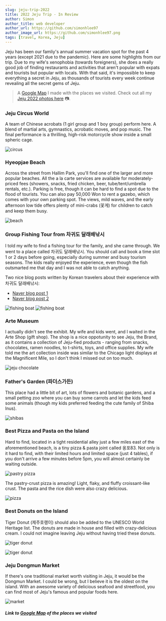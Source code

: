 ```yaml
---
slug: jeju-trip-2022
title: 2022 Jeju Trip - In Review
author: Simon
author_title: web developer
author_url: https://github.com/simonhlee97
author_image_url: https://github.com/simonhlee97.png
tags: [travel, Korea, Jeju]
---
```


Jeju has been our famliy's annual summer vacation spot for the past 4 years (except 2021 due to the pandemic). Here are some highlights from our trip. Due to my wife's xenophobia (towards foreigners), she does a really good job of finding restaurants and activities that aren't popular with expats and tourists but popular with locals. With that said, it's impossible to keep everything a secret in Jeju, as thousands of tourists every week continue revealing all the secret gems of Jeju.

<!--truncate-->

> A [Google Map](https://www.google.com/maps/d/edit?mid=1quWKvD505ICkpQpMPLJik70xp8UTinQ&usp=sharing) I made with the places we visited. Check out all my [Jeju 2022 photos here](/docs/photography/jeju-2022-image-gallery) 📷.

### Jeju Circus World
A team of Chinese acrobats (1 girl group and 1 boy group) perform here. A blend of martial arts, gymnastics, acrobatic moves, and pop music. The final performance is a thrilling, high-risk motorcycle show inside a small spheric cage.

![circus](https://res.cloudinary.com/ryucave/image/upload/v1660808824/jeju-2022a/iphone/jeju-circus2_hxu49h.jpg)

### Hyeopjae Beach
Across the street from Hallim Park, you'll find one of the larger and more popular beaches. All the a la carte services are available for moderately-priced fees (showers, snacks, fried chicken, beer, tube/tent/umbrella rentals, etc.). Parking is free, though it can be hard to find a spot due to the flood of tourists. You can also pay 50,000 Won to rent a gazebo, which comes with your own parking spot. The views, mild waves, and the early afternoon low tide offers plenty of mini-crabs (꽃게) for children to catch and keep them busy.

![beach](https://res.cloudinary.com/ryucave/image/upload/v1660611328/jeju-2022a/small/jeju-22-sm-14_aoltm9.jpg)

### Group Fishing Tour from 차귀도 달래배낚시

I told my wife to find a fishing tour for the family, and she came through. We went to a place called 차귀도 달래배낚시. You should call and book a time slot 1 or 2 days before going, especially during summer and busy tourism seasons. The kids really enjoyed the experience, even though the fish outsmarted me that day and I was not able to catch anything.

Two nice blog posts written by Korean travelers about their experience with 차귀도 달래배낚시:
- [Naver blog post 1](https://blog.naver.com/wjdtlfdk/222847735289?isInf=true)
- [Naver blog post 2](https://blog.naver.com/keai1016/222666617849?isInf=true)

![fishing boat](https://res.cloudinary.com/ryucave/image/upload/v1660611325/jeju-2022a/small/jeju-22-sm-1_kijat5.jpg)
![fishing boat](https://res.cloudinary.com/ryucave/image/upload/v1660611326/jeju-2022a/small/jeju-22-sm-4_ttshao.jpg)


### Arte Museum
I actually didn't see the exhibit. My wife and kids went, and I waited in the Arte Shop (gift shop). The shop is a nice oppotunity to see Jeju, the Brand, as it contains a collection of Jeju-fied products - ranging from snacks, chocolates, ramen noodles, to t-shirts, toys, and office supplies. My wife told me the art collection inside was similar to the Chicago light displays at the Magnificent Mile, so I don't think I missed out on too much.

![jeju chocolate](https://res.cloudinary.com/ryucave/image/upload/v1660611329/jeju-2022a/small/jeju-22-sm-17_antuz7.jpg)

### Father's Garden (파더스가든)
This place had a little bit of art, lots of flowers and botanic gardens, and a small petting zoo where you can buy some carrots and let the kids feed some animals (though my kids preferred feeding the cute family of Shiba Inus).

![shibas](https://res.cloudinary.com/ryucave/image/upload/v1660631478/jeju-2022a/iphone/pettingzoo3_ehhkth.jpg)

### Best Pizza and Pasta on the Island 

Hard to find, located in a tight residential alley just a few miles east of the aforementioned beach, is a tiny pizza & pasta joint called 옹포83. Not only is it hard to find, with their limited hours and limited space (just 4 tables), if you don't arrive a few minutes before 5pm, you will almost certainly be waiting outside.

![pastry pizza](https://res.cloudinary.com/ryucave/image/upload/v1660611328/jeju-2022a/small/jeju-22-sm-13_ugxz5l.jpg)

The pastry-crust pizza is amazing! Light, flaky, and fluffy croissant-like crust. The pasta and the rice dish were also crazy delicious.

![pizza](https://res.cloudinary.com/ryucave/image/upload/v1660611327/jeju-2022a/small/jeju-22-sm-9_qqszau.jpg)

### Best Donuts on the Island

Tiger Donut (제주호랭이) should also be added to the UNESCO World Heritage list. The donuts are made in house and filled with crazy-delicious cream. I could not imagine leaving Jeju without having tried these donuts.

![tiger donut](https://res.cloudinary.com/ryucave/image/upload/v1660631476/jeju-2022a/iphone/tigerdonut2_vzlm2g.jpg)

![tiger donut](https://res.cloudinary.com/ryucave/image/upload/w_1000,ar_1:1,c_fill,g_auto,e_art:hokusai/v1660631476/jeju-2022a/iphone/donut3_g2dgxr.jpg)

### Jeju Dongmun Market

If there's one traditional market worth visiting in Jeju, it would be the Dongmun Market. I could be wrong, but I believe it is the oldest on the island. With an awesome variety of delicious seafood and streetfood, you can find most of Jeju's famous and popular foods here.

![market](https://res.cloudinary.com/ryucave/image/upload/v1660611330/jeju-2022a/small/jeju-22-sm-25_epwz4g.jpg)

##### Link to [Google Map](https://www.google.com/maps/d/edit?mid=1quWKvD505ICkpQpMPLJik70xp8UTinQ&usp=sharing) of the places we visited